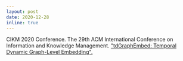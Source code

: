 ```yaml
---
layout: post
date: 2020-12-28
inline: true
---
```

CIKM 2020 Conference. The 29th ACM International Conference on Information and Knowledge Management.
<a href="https://dl.acm.org/doi/10.1145/3340531.3411953"> "tdGraphEmbed: Temporal Dynamic Graph-Level Embedding". </a>
